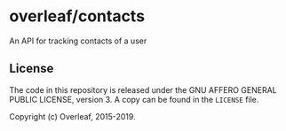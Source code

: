 overleaf/contacts
===================

An API for tracking contacts of a user

License
-------

The code in this repository is released under the GNU AFFERO GENERAL PUBLIC LICENSE, version 3. A copy can be found in the `LICENSE` file.

Copyright (c) Overleaf, 2015-2019.
